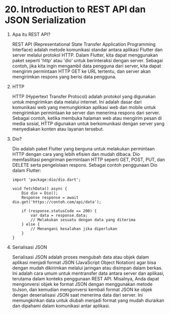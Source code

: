 # 20. Introduction to REST API dan JSON Serialization

1. Apa itu REST API?

    REST API (Representational State Transfer Application Programming Interface) adalah metode komunikasi standar antara aplikasi Flutter dan server melalui protokol HTTP. Dalam Flutter, kita dapat menggunakan paket seperti 'http' atau 'dio' untuk berinteraksi dengan server. Sebagai contoh, jika kita ingin mengambil data pengguna dari server, kita dapat mengirim permintaan HTTP GET ke URL tertentu, dan server akan mengirimkan respons yang berisi data pengguna.

2. HTTP

    HTTP (Hypertext Transfer Protocol) adalah protokol yang digunakan untuk mengirimkan data melalui internet. Ini adalah dasar dari komunikasi web yang memungkinkan aplikasi web dan mobile untuk mengirimkan permintaan ke server dan menerima respons dari server. Sebagai contoh, ketika membuka halaman web atau mengirim pesan di media sosial, HTTP digunakan untuk berkomunikasi dengan server yang menyediakan konten atau layanan tersebut.

3. Dio?

    Dio adalah paket Flutter yang berguna untuk melakukan permintaan HTTP dengan cara yang lebih efisien dan mudah dibaca. Dio memfasilitasi pengiriman permintaan HTTP seperti GET, POST, PUT, dan DELETE serta pengelolaan respons. Sebagai contoh penggunaan Dio dalam Flutter:
    ```
    import 'package:dio/dio.dart';

    void fetchData() async {
        Dio dio = Dio();
        Response response = await dio.get('https://contoh.com/api/data');
        
        if (response.statusCode == 200) {
            var data = response.data;
            // Melakukan sesuatu dengan data yang diterima
        } else {
            // Menangani kesalahan jika diperlukan
        }
    }
    ```

4. Serialisasi JSON

    Serialisasi JSON adalah proses mengubah data atau objek dalam aplikasi menjadi format JSON (JavaScript Object Notation) agar bisa dengan mudah dikirimkan melalui jaringan atau disimpan dalam berkas. Ini adalah cara umum untuk mentransfer data antara server dan aplikasi, terutama dalam konteks penggunaan REST API. Misalnya, Anda dapat mengonversi objek ke format JSON dengan menggunakan metode toJson, dan kemudian mengonversi kembali format JSON ke objek dengan deserialisasi JSON saat menerima data dari server. Ini memungkinkan data untuk diubah menjadi format yang mudah diuraikan dan dipahami dalam komunikasi antar aplikasi.
